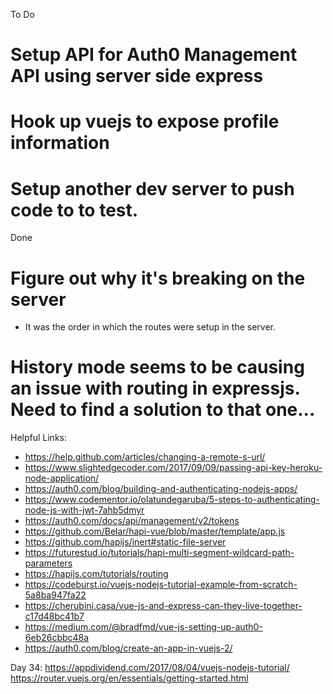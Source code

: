 To Do
# Setup API for Auth0 Management API using server side express
# Hook up vuejs to expose profile information
# Setup another dev server to push code to to test.

Done
# Figure out why it's breaking on the server
- It was the order in which the routes were setup in the server.
# History mode seems to be causing an issue with routing in expressjs. Need to find a solution to that one...

Helpful Links:
* https://help.github.com/articles/changing-a-remote-s-url/
* https://www.slightedgecoder.com/2017/09/09/passing-api-key-heroku-node-application/
* https://auth0.com/blog/building-and-authenticating-nodejs-apps/
* https://www.codementor.io/olatundegaruba/5-steps-to-authenticating-node-js-with-jwt-7ahb5dmyr
* https://auth0.com/docs/api/management/v2/tokens
* https://github.com/Belar/hapi-vue/blob/master/template/app.js
* https://github.com/hapijs/inert#static-file-server
* https://futurestud.io/tutorials/hapi-multi-segment-wildcard-path-parameters
* https://hapijs.com/tutorials/routing
* https://codeburst.io/vuejs-nodejs-tutorial-example-from-scratch-5a8ba947fa22
* https://cherubini.casa/vue-js-and-express-can-they-live-together-c17d48bc41b7
* https://medium.com/@bradfmd/vue-js-setting-up-auth0-6eb26cbbc48a
* https://auth0.com/blog/create-an-app-in-vuejs-2/

Day 34:
https://appdividend.com/2017/08/04/vuejs-nodejs-tutorial/
https://router.vuejs.org/en/essentials/getting-started.html
